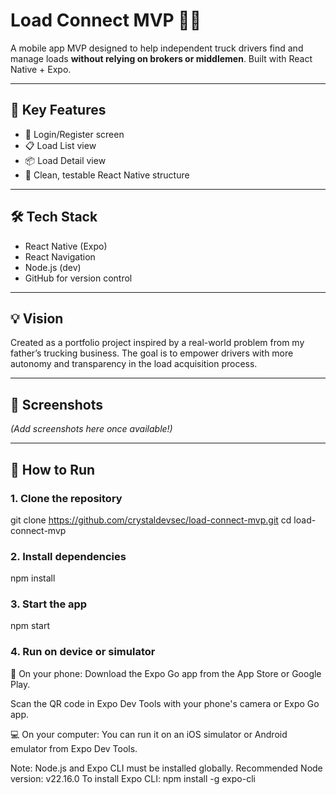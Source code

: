 # Load Connect MVP 🚛💼

A mobile app MVP designed to help independent truck drivers find and manage loads **without relying on brokers or middlemen**. Built with React Native + Expo.

---

## 🧠 Key Features
- 🔐 Login/Register screen
- 📋 Load List view
- 📦 Load Detail view
- 🧪 Clean, testable React Native structure

---

## 🛠️ Tech Stack
- React Native (Expo)
- React Navigation
- Node.js (dev)
- GitHub for version control

---

## 💡 Vision
Created as a portfolio project inspired by a real-world problem from my father’s trucking business. The goal is to empower drivers with more autonomy and transparency in the load acquisition process.

---

## 📸 Screenshots
_(Add screenshots here once available!)_

---

## 🚀 How to Run

### 1. Clone the repository
git clone https://github.com/crystaldevsec/load-connect-mvp.git
cd load-connect-mvp

### 2. Install dependencies
npm install

### 3. Start the app
npm start

### 4. Run on device or simulator
📱 On your phone: Download the Expo Go app from the App Store or Google Play.

Scan the QR code in Expo Dev Tools with your phone's camera or Expo Go app.

💻 On your computer: You can run it on an iOS simulator or Android emulator from Expo Dev Tools.

Note: Node.js and Expo CLI must be installed globally.
Recommended Node version: v22.16.0
To install Expo CLI:
npm install -g expo-cli